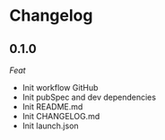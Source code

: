 # Changelog

## 0.1.0
_Feat_
- Init workflow GitHub
- Init pubSpec and dev dependencies
- Init README.md
- Init CHANGELOG.md
- Init launch.json